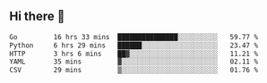 ## Hi there 👋

<!--START_SECTION:waka-->

```txt
Go         16 hrs 33 mins  ███████████████░░░░░░░░░░   59.77 %
Python     6 hrs 29 mins   ██████░░░░░░░░░░░░░░░░░░░   23.47 %
HTTP       3 hrs 6 mins    ██▓░░░░░░░░░░░░░░░░░░░░░░   11.21 %
YAML       35 mins         ▓░░░░░░░░░░░░░░░░░░░░░░░░   02.11 %
CSV        29 mins         ▒░░░░░░░░░░░░░░░░░░░░░░░░   01.76 %
```

<!--END_SECTION:waka-->
